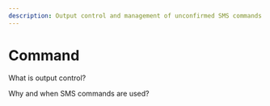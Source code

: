 ```yaml
---
description: Output control and management of unconfirmed SMS commands.
---
```


# Command

What is output control?

Why and when SMS commands are used?
